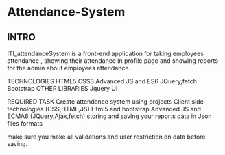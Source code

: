 # Attendance-System
INTRO
------
ITI_attendanceSystem is a front-end application for taking employees attendance , showing their attendance in profile page and showing reports for the admin about employees attendance.

TECHNOLOGIES
HTML5
CSS3
Advanced JS and ES6
JQuery,fetch
Bootstrap
OTHER LIBRARIES
Jquery UI

REQUIRED TASK
Create attendance system using projects
Client side technologies (CSS,HTML,JS)
Html5 and bootstrap
Advanced JS and ECMA6
(JQuery,Ajax,fetch)
storing and saving your reports data in Json files formats

make sure you make all validations and user restriction on data before saving.
